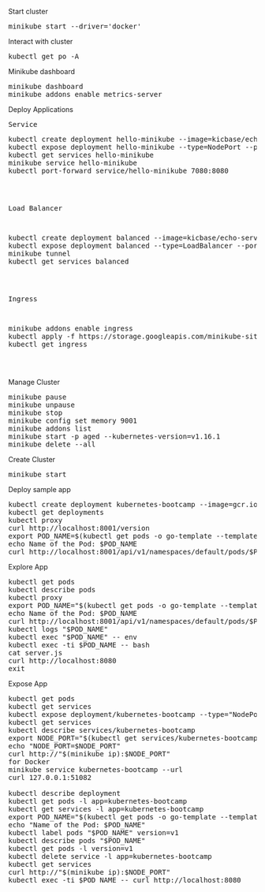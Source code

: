 Start cluster
<pre>
minikube start --driver='docker'
</pre>

Interact with cluster
<pre>
kubectl get po -A
</pre>

Minikube dashboard
<pre>
minikube dashboard
minikube addons enable metrics-server
</pre>

Deploy Applications
<pre>
Service
<pre>
kubectl create deployment hello-minikube --image=kicbase/echo-server:1.0
kubectl expose deployment hello-minikube --type=NodePort --port=8080
kubectl get services hello-minikube
minikube service hello-minikube
kubectl port-forward service/hello-minikube 7080:8080
</pre>

Load Balancer
<pre>
kubectl create deployment balanced --image=kicbase/echo-server:1.0
kubectl expose deployment balanced --type=LoadBalancer --port=8080
minikube tunnel
kubectl get services balanced
</pre>

Ingress
<pre>
minikube addons enable ingress
kubectl apply -f https://storage.googleapis.com/minikube-site-examples/ingress-example.yaml
kubectl get ingress
</pre>
</pre>

Manage Cluster
<pre>
minikube pause
minikube unpause
minikube stop
minikube config set memory 9001
minikube addons list
minikube start -p aged --kubernetes-version=v1.16.1
minikube delete --all
</pre>

Create Cluster
<pre>
minikube start
</pre>

Deploy sample app
<pre>
kubectl create deployment kubernetes-bootcamp --image=gcr.io/google-samples/kubernetes-bootcamp:v1
kubectl get deployments
kubectl proxy
curl http://localhost:8001/version
export POD_NAME=$(kubectl get pods -o go-template --template '{{range .items}}{{.metadata.name}}{{"\n"}}{{end}}')
echo Name of the Pod: $POD_NAME
curl http://localhost:8001/api/v1/namespaces/default/pods/$POD_NAME:8080/proxy/
</pre>

Explore App
<pre>
kubectl get pods
kubectl describe pods
kubectl proxy
export POD_NAME="$(kubectl get pods -o go-template --template '{{range .items}}{{.metadata.name}}{{"\n"}}{{end}}')"
echo Name of the Pod: $POD_NAME
curl http://localhost:8001/api/v1/namespaces/default/pods/$POD_NAME:8080/proxy/
kubectl logs "$POD_NAME"
kubectl exec "$POD_NAME" -- env
kubectl exec -ti $POD_NAME -- bash
cat server.js
curl http://localhost:8080
exit
</pre>

Expose App
<pre>
kubectl get pods
kubectl get services
kubectl expose deployment/kubernetes-bootcamp --type="NodePort" --port 8080
kubectl get services
kubectl describe services/kubernetes-bootcamp
export NODE_PORT="$(kubectl get services/kubernetes-bootcamp -o go-template='{{(index .spec.ports 0).nodePort}}')"
echo "NODE_PORT=$NODE_PORT"
curl http://"$(minikube ip):$NODE_PORT"
for Docker
minikube service kubernetes-bootcamp --url
curl 127.0.0.1:51082

kubectl describe deployment
kubectl get pods -l app=kubernetes-bootcamp
kubectl get services -l app=kubernetes-bootcamp
export POD_NAME="$(kubectl get pods -o go-template --template '{{range .items}}{{.metadata.name}}{{"\n"}}{{end}}')"
echo "Name of the Pod: $POD_NAME"
kubectl label pods "$POD_NAME" version=v1
kubectl describe pods "$POD_NAME"
kubectl get pods -l version=v1
kubectl delete service -l app=kubernetes-bootcamp
kubectl get services
curl http://"$(minikube ip):$NODE_PORT"
kubectl exec -ti $POD_NAME -- curl http://localhost:8080
</pre>